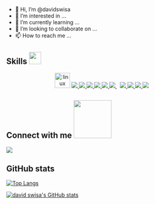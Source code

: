 - 👋 Hi, I’m @davidswisa
- 👀 I’m interested in ...
- 🌱 I’m currently learning ...
- 💞️ I’m looking to collaborate on ...
- 📫 How to reach me ...

<h2> Skills <img src = "https://media2.giphy.com/media/QssGEmpkyEOhBCb7e1/giphy.gif?cid=ecf05e47a0n3gi1bfqntqmob8g9aid1oyj2wr3ds3mg700bl&rid=giphy.gif" width = 32px> </h2>

<p align="center">
  <img title="linux" alt="linux" src="https://raw.githubusercontent.com/Thomas-George-T/Thomas-George-T/master/assets/linux-tux.svg" width="40" />
  <a href="https://www.docker.com/" target="_blank"> <img src="https://img.icons8.com/color/48/docker.png"/> </a>
  <a href="https://kubernetes.io/" target="_blank"> <img src="https://img.icons8.com/color/48/kubernetes.png"/> </a>
  <a href="https://www.terraform.io/" target="_blank"> <img src="https://img.icons8.com/fluency/48/terraform.png"/> </a>
  <a href="https://go.dev/" target="_blank"> <img src="https://img.icons8.com/color/48/golang.png"/> </a>
  <a href="https://getbootstrap.com" target="_blank"> <img src="https://img.icons8.com/color/48/python--v2.png"/> </a>
  <a style="padding-right:8px;" href="https://www.mysql.com/" target="_blank"> <img src="https://img.icons8.com/fluent/50/000000/mysql-logo.png"/> </a>
  <a href="https://nodejs.org/" target="_blank"> <img src="https://img.icons8.com/color/48/000000/nodejs.png"/> </a>
  <a href="https://www.javascript.com/" target="_blank"> <img src="https://img.icons8.com/color/48/000000/javascript.png"/> </a>
  <a href="https://html.com/" target="_blank"> <img src="https://img.icons8.com/color/48/000000/html-5.png"/> </a> 
  <a href="https://web.dev/learn/css/" target="_blank"> <img src="https://img.icons8.com/color/48/000000/css3.png"/> </a> 
  
  
  



  
</p>

<h2> Connect with me <img src='https://raw.githubusercontent.com/ShahriarShafin/ShahriarShafin/main/Assets/handshake.gif' width="100px"> </h2>

<a href="https://www.linkedin.com/in/david-swisa-2265b137/" target="_blank"> <img src="https://img.icons8.com/fluency/48/linkedin.png"/> </a>

  
<h2>  GitHub stats </h2>
  
[![Top Langs](https://github-readme-stats.vercel.app/api/top-langs/?username=davidswisa&layout=compact)](https://github.com/anuraghazra/github-readme-stats)

[![david swisa's GitHub stats](https://github-readme-stats.vercel.app/api?username=davidswisa)](https://github.com/anuraghazra/github-readme-stats)

<!---
davidswisa/davidswisa is a ✨ special ✨ repository because its `README.md` (this file) appears on your GitHub profile.
You can click the Preview link to take a look at your changes.
--->
